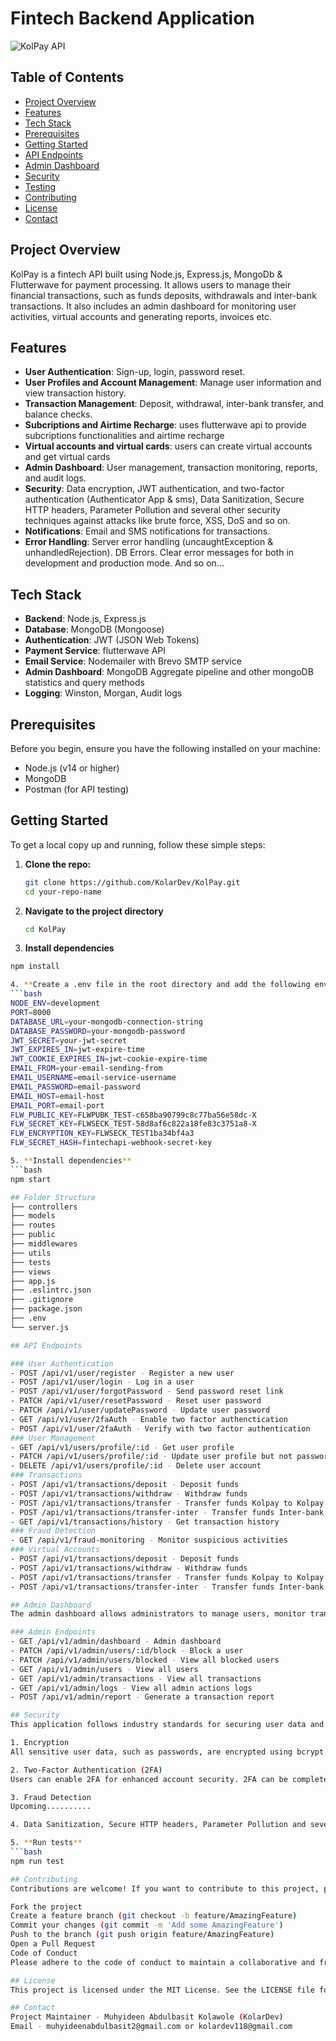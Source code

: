 # Fintech Backend Application

![KolPay API](https://img.shields.io/badge/Node.js-Express.js-brightgreen)

## Table of Contents

- [Project Overview](#project-overview)
- [Features](#features)
- [Tech Stack](#tech-stack)
- [Prerequisites](#prerequisites)
- [Getting Started](#getting-started)
- [API Endpoints](#api-endpoints)
- [Admin Dashboard](#admin-dashboard)
- [Security](#security)
- [Testing](#testing)
- [Contributing](#contributing)
- [License](#license)
- [Contact](#contact)

## Project Overview

KolPay is a fintech API built using Node.js, Express.js, MongoDb & Flutterwave for payment processing. It allows users to manage their financial transactions, such as funds deposits, withdrawals and inter-bank transactions. It also includes an admin dashboard for monitoring user activities, virtual accounts and generating reports, invoices etc.

## Features

- **User Authentication**: Sign-up, login, password reset.
- **User Profiles and Account Management**: Manage user information and view transaction history.
- **Transaction Management**: Deposit, withdrawal, inter-bank transfer, and balance checks.
- **Subcriptions and Airtime Recharge**: uses flutterwave api to provide subcriptions functionalities and airtime recharge
- **Virtual accounts and virtual cards**: users can create virtual accounts and get virtual cards
- **Admin Dashboard**: User management, transaction monitoring, reports, and audit logs.
- **Security**: Data encryption, JWT authentication, and two-factor authentication (Authenticator App & sms), Data Sanitization, Secure HTTP headers, Parameter Pollution and several other security techniques against attacks like brute force, XSS, DoS and so on.
- **Notifications**: Email and SMS notifications for transactions.
- **Error Handling**: Server error handling (uncaughtException & unhandledRejection). DB Errors. Clear error messages for both in development and production mode. And so on...

## Tech Stack

- **Backend**: Node.js, Express.js
- **Database**: MongoDB (Mongoose)
- **Authentication**: JWT (JSON Web Tokens)
- **Payment Service**: flutterwave API
- **Email Service**: Nodemailer with Brevo SMTP service
- **Admin Dashboard**: MongoDB Aggregate pipeline and other mongoDB statistics and query methods
- **Logging**: Winston, Morgan, Audit logs

## Prerequisites

Before you begin, ensure you have the following installed on your machine:

- Node.js (v14 or higher)
- MongoDB
- Postman (for API testing)

## Getting Started

To get a local copy up and running, follow these simple steps:

1. **Clone the repo:**

   ```bash
   git clone https://github.com/KolarDev/KolPay.git
   cd your-repo-name

   ```

2. **Navigate to the project directory**

   ```bash
   cd KolPay

   ```

3. **Install dependencies**

````bash
npm install

4. **Create a .env file in the root directory and add the following environment variables**
```bash
NODE_ENV=development
PORT=8000
DATABASE_URL=your-mongodb-connection-string
DATABASE_PASSWORD=your-mongodb-password
JWT_SECRET=your-jwt-secret
JWT_EXPIRES_IN=jwt-expire-time
JWT_COOKIE_EXPIRES_IN=jwt-cookie-expire-time
EMAIL_FROM=your-email-sending-from
EMAIL_USERNAME=email-service-username
EMAIL_PASSWORD=email-password
EMAIL_HOST=email-host
EMAIL_PORT=email-port
FLW_PUBLIC_KEY=FLWPUBK_TEST-c658ba90799c8c77ba56e58dc-X
FLW_SECRET_KEY=FLWSECK_TEST-58d8af6c822a18fe83c3751a8-X
FLW_ENCRYPTION_KEY=FLWSECK_TEST1ba34bf4a3
FLW_SECRET_HASH=fintechapi-webhook-secret-key

5. **Install dependencies**
```bash
npm start

## Folder Structure
├── controllers
├── models
├── routes
├── public
├── middlewares
├── utils
├── tests
├── views
├── app.js
├── .eslintrc.json
├── .gitignore
├── package.json
├── .env
└── server.js

## API Endpoints

### User Authentication
- POST /api/v1/user/register - Register a new user
- POST /api/v1/user/login - Log in a user
- POST /api/v1/user/forgotPassword - Send password reset link
- PATCH /api/v1/user/resetPassword - Reset user password
- PATCH /api/v1/user/updatePassword - Update user password
- GET /api/v1/user/2faAuth - Enable two factor authenctication
- POST /api/v1/user/2faAuth - Verify with two factor authentication
### User Management
- GET /api/v1/users/profile/:id - Get user profile
- PATCH /api/v1/users/profile/:id - Update user profile but not password
- DELETE /api/v1/users/profile/:id - Delete user account
### Transactions
- POST /api/v1/transactions/deposit - Deposit funds
- POST /api/v1/transactions/withdraw - Withdraw funds
- POST /api/v1/transactions/transfer - Transfer funds Kolpay to Kolpay
- POST /api/v1/transactions/transfer-inter - Transfer funds Inter-bank
- GET /api/v1/transactions/history - Get transaction history
### Fraud Detection
- GET /api/v1/fraud-monitoring - Monitor suspicious activities
### Virtual Accounts
- POST /api/v1/transactions/deposit - Deposit funds
- POST /api/v1/transactions/withdraw - Withdraw funds
- POST /api/v1/transactions/transfer - Transfer funds Kolpay to Kolpay
- POST /api/v1/transactions/transfer-inter - Transfer funds Inter-bank

## Admin Dashboard
The admin dashboard allows administrators to manage users, monitor transactions, review suspicious activities, and generate reports. Below are the key routes available in the admin dashboard:

### Admin Endpoints
- GET /api/v1/admin/dashboard - Admin dashboard
- PATCH /api/v1/admin/users/:id/block - Block a user
- PATCH /api/v1/admin/users/blocked - View all blocked users
- GET /api/v1/admin/users - View all users
- GET /api/v1/admin/transactions - View all transactions
- GET /api/v1/admin/logs - View all admin actions logs
- POST /api/v1/admin/report - Generate a transaction report

## Security
This application follows industry standards for securing user data and transactions. Below are the key security measures implemented:

1. Encryption
All sensitive user data, such as passwords, are encrypted using bcrypt before being stored in the database. Other sensitive information is encrypted using the crypto module.

2. Two-Factor Authentication (2FA)
Users can enable 2FA for enhanced account security. 2FA can be completed via an OTP sent to the user’s email or phone number, or by using an authenticator app.

3. Fraud Detection
Upcoming..........

4. Data Sanitization, Secure HTTP headers, Parameter Pollution and several other security techniques against attacks like brute force, XSS, DoS and so on.

5. **Run tests**
```bash
npm run test

## Contributing
Contributions are welcome! If you want to contribute to this project, please follow these steps:

Fork the project
Create a feature branch (git checkout -b feature/AmazingFeature)
Commit your changes (git commit -m 'Add some AmazingFeature')
Push to the branch (git push origin feature/AmazingFeature)
Open a Pull Request
Code of Conduct
Please adhere to the code of conduct to maintain a collaborative and friendly environment.

## License
This project is licensed under the MIT License. See the LICENSE file for more information.

## Contact
Project Maintainer - Muhyideen Abdulbasit Kolawole (KolarDev)
Email - muhyideenabdulbasit2@gmail.com or kolardev118@gmail.com
````
